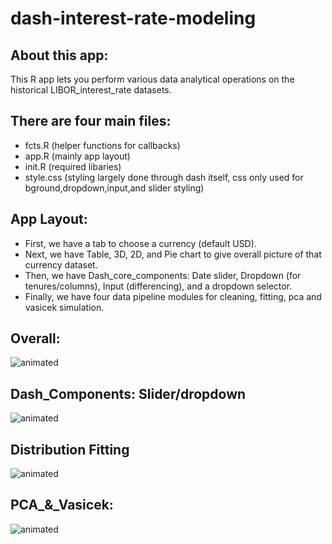 # dash-interest-rate-modeling

## About this app:
This R app lets you perform various data analytical operations on the historical LIBOR_interest_rate datasets.

## There are four main files:
- fcts.R (helper functions for callbacks)
- app.R (mainly app layout)
- init.R (required libaries)
- style.css (styling largely done through dash itself,
             css only used for bground,dropdown,input,and slider styling)

## App Layout:
- First, we have a tab to choose a currency (default USD).
- Next, we have Table, 3D, 2D, and Pie chart to give overall picture of that currency dataset. 
- Then, we have Dash_core_components: Date slider, Dropdown (for tenures/columns), Input (differencing), and a dropdown selector.
- Finally, we have four data pipeline modules for cleaning, fitting, pca and vasicek simulation.

## Overall:
![animated](screenshot/screencaptured.gif)

## Dash_Components: Slider/dropdown
![animated](screenshot/dash_components.gif)

## Distribution Fitting
![animated](screenshot/probs.gif)

## PCA_&_Vasicek:
![animated](screenshot/pca_vas.gif)
